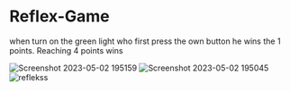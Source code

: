 # Reflex-Game
when turn on the green light who first press the own button he wins the 1 points. Reaching 4 points wins


![Screenshot 2023-05-02 195159](https://user-images.githubusercontent.com/93795039/235732677-0f8facef-f0c4-4c94-b62c-007a3614eef2.png)
![Screenshot 2023-05-02 195045](https://user-images.githubusercontent.com/93795039/235732684-d7235c00-c4a7-4527-b246-baacb5a48663.png)
![reflekss](https://user-images.githubusercontent.com/93795039/235732686-9ea3efa3-3260-4273-9362-4e80a2f4d163.png)
